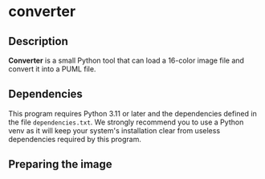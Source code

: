 # converter

## Description

**Converter** is a small Python tool that can load a 16-color image file and 
convert it into a PUML file.

## Dependencies

This program requires Python 3.11 or later and the dependencies defined in the 
file `dependencies.txt`. We strongly recommend you to use a Python venv as it
will keep your system's installation clear from useless dependencies required
by this program.

## Preparing the image
